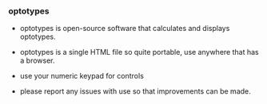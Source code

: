 ### optotypes

 - optotypes is open-source software that calculates and displays optotypes.
 - optotypes is a single HTML file so quite portable, use anywhere that has a browser.
 - use your numeric keypad for controls



 - please report any issues with use so that improvements can be made.   


<!--
**optotypes/optotypes** is a ✨ _special_ ✨ repository because its `README.md` (this file) appears on your GitHub profile.

Here are some ideas to get you started:

- 🔭 I’m currently working on ...
- 🌱 I’m currently learning ...
- 👯 I’m looking to collaborate on ...
- 🤔 I’m looking for help with ...
- 💬 Ask me about ...
- 📫 How to reach me: ...
- 😄 Pronouns: ...
- ⚡ Fun fact: ...
-->
